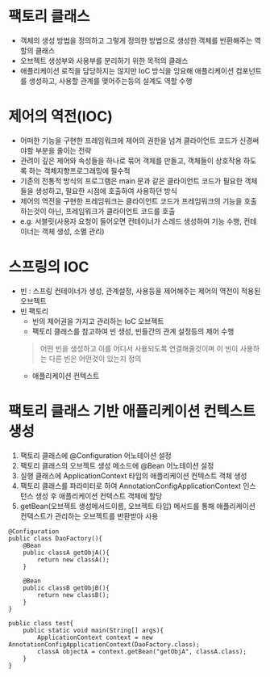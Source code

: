 # 팩토리 클래스
* 객체의 생성 방법을 정의하고 그렇게 정의한 방법으로 생성한 객체를 반환해주는 역할의 클래스
* 오브젝트 생성부와 사용부를 분리하기 위한 목적의 클래스
* 애플리케이션 로직을 담당하지는 않지만 IoC 방식을 잉요해 애플리케이션 컴포넌트를 생성하고, 사용할 관계를 맺어주는등의 설계도 역할 수행

# 제어의 역전(IOC)
* 어떠한 기능을 구현한 프레임워크에 제어의 권한을 넘겨 클라이언트 코드가 신경써야할 부분을 줄이는 전략
* 관려이 깊은 제어와 속성들을 하나로 묶어 객체를 만들고, 객체들이 상호작용 하도록 하는 객체지향프로그래밍에 필수적
* 기존의 전통적 방식의 프로그램은 main 문과 같은 클라이언트 코드가 필요한 객체들을 생성하고, 필요한 시점에 호출하여 사용하던 방식
* 제어의 역전을 구현한 프레임워크는 클라이언트 코드가 프레임워크의 기능을 호출하는것이 아닌, 프레임워크가 클라이언트 코드를 호출
* e.g. 서블릿(사용자 요청이 들어오면 컨테이너가 스레드 생성하여 기능 수행, 컨테이너는 객체 생성, 소멸 관리)

# 스프링의 IOC
* 빈 : 스프링 컨테이너가 생성, 관계설정, 사용등을 제어해주는 제어의 역전이 적용된 오브젝트
* 빈 팩토리
   * 빈의 제어권을 가지고 관리하는 IoC 오브젝트
   * 팩토리 클래스를 참고하여 빈 생성, 빈들간의 관계 설정등의 제어 수행
   > 어떤 빈을 생성하고 이를 어디서 사용되도록 연결해줄것이며 이 빈이 사용하는 다른 빈은 어떤것이 있는지 정의
   * 애플리케이션 컨텍스트

# 팩토리 클래스 기반 애플리케이션 컨텍스트 생성
1. 팩토리 클래스에 @Configuration 어노테이션 설정
2. 팩토리 클래스의 오브젝트 생성 메소드에 @Bean 어노테이션 설정
3. 실행 클래스에 ApplicationContext 타입의 애플리케이션 컨텍스트 객체 생성
4. 팩토리 클래스를 파라미터로 하여 AnnotationConfigApplicationContext 인스턴스 생성 후 애플리케이션 컨텍스트 객체에 할당
5. getBean(오브젝트 생성메서드이름, 오브젝트 타입) 메서드를 통해 애플리케이션 컨텍스트가 관리하는 오브젝트를 반환받아 사용

```
@Configuration
public class DaoFactory(){
    @Bean
    public classA getObjA(){
        return new classA();
    }
    
    @Bean
    public classB getObjB(){
        return new classB();
    }
}

public class test{
    public static void main(String[] args){
        ApplicationContext context = new AnnotationConfigApplicationContext(DaoFactory.class);
        classA objectA = context.getBean("getObjA", classA.class);
    }
}
```
<!--stackedit_data:
eyJoaXN0b3J5IjpbLTE2MDUyODYwMjFdfQ==
-->